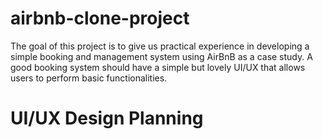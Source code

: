 # airbnb-clone-project
The goal of this project is to give us practical experience in developing a simple booking and management system using AirBnB as a case study. A good booking system should have a simple but lovely UI/UX that allows users to perform basic functionalities.
# UI/UX Design Planning
